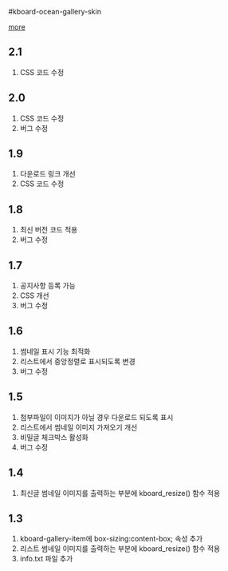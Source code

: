 #kboard-ocean-gallery-skin

[more](https://www.cosmosfarm.com/wpstore/product/kboard-ocean-gallery-skin)

2.1
----------------------------------

  1. CSS 코드 수정


2.0
----------------------------------

  1. CSS 코드 수정
  2. 버그 수정


1.9
----------------------------------

  1. 다운로드 링크 개선
  2. CSS 코드 수정


1.8
----------------------------------

  1. 최신 버전 코드 적용
  2. 버그 수정
  
  
1.7
----------------------------------

  1. 공지사항 등록 가능
  2. CSS 개선
  3. 버그 수정


1.6
----------------------------------

  1. 썸네일 표시 기능 최적화
  2. 리스트에서 중앙정렬로 표시되도록 변경
  3. 버그 수정


1.5
----------------------------------

  1. 첨부파일이 이미지가 아닐 경우 다운로드 되도록 표시
  2. 리스트에서 썸네일 이미지 가져오기 개선
  3. 비밀글 체크박스 활성화
  4. 버그 수정


1.4
----------------------------------

  1. 최신글 썸네일 이미지를 출력하는 부분에 kboard_resize() 함수 적용


1.3
----------------------------------

  1. kboard-gallery-item에 box-sizing:content-box; 속성 추가
  2. 리스트 썸네일 이미지를 출력하는 부분에 kboard_resize() 함수 적용
  3. info.txt 파일 추가

